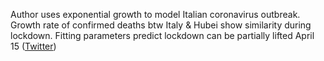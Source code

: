 
Author uses exponential growth to model Italian coronavirus outbreak. Growth rate of confirmed deaths btw Italy & Hubei show similarity during lockdown. Fitting parameters predict lockdown can be partially lifted April 15 ([Twitter](https://twitter.com/JoshuahHeath/status/1240646142930681856))
